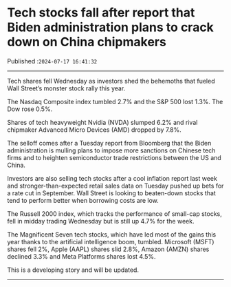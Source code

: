 # Tech stocks fall after report that Biden administration plans to crack down on China chipmakers

Published :`2024-07-17 16:41:32`

---

Tech shares fell Wednesday as investors shed the behemoths that fueled Wall Street’s monster stock rally this year.

The Nasdaq Composite index tumbled 2.7% and the S&P 500 lost 1.3%. The Dow rose 0.5%.

Shares of tech heavyweight Nvidia (NVDA) slumped 6.2% and rival chipmaker Advanced Micro Devices (AMD) dropped by 7.8%.

The selloff comes after a Tuesday report from Bloomberg that the Biden administration is mulling plans to impose more sanctions on Chinese tech firms and to heighten semiconductor trade restrictions between the US and China.

Investors are also selling tech stocks after a cool inflation report last week and stronger-than-expected retail sales data on Tuesday pushed up bets for a rate cut in September. Wall Street is looking to beaten-down stocks that tend to perform better when borrowing costs are low.

The Russell 2000 index, which tracks the performance of small-cap stocks, fell in midday trading Wednesday but is still up 4.7% for the week.

The Magnificent Seven tech stocks, which have led most of the gains this year thanks to the artificial intelligence boom, tumbled. Microsoft (MSFT) shares fell 2%, Apple (AAPL) shares slid 2.8%, Amazon (AMZN) shares declined 3.3% and Meta Platforms shares lost 4.5%.

This is a developing story and will be updated.

---

